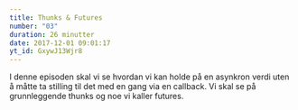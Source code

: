 ```yaml
---
title: Thunks & Futures
number: "03"
duration: 26 minutter
date: 2017-12-01 09:01:17
yt_id: GxywJ13Wjr8
---
```


I denne episoden skal vi se hvordan vi kan holde på en asynkron verdi uten å måtte ta stilling til det med en gang via en callback. Vi skal se på grunnleggende thunks og noe vi kaller futures.
